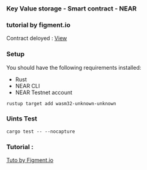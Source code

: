 ### Key Value storage - Smart contract - NEAR
### tutorial by figment.io

Contract deloyed : [View](https://explorer.testnet.near.org/transactions/8ZpW6DD5zmhRbcmQJt4989ZjWgzc6NNaQ18xXh7Jpycx)

### Setup

You should have the following requirements installed:
   - Rust 
   - NEAR CLI
   - NEAR Testnet account 
   
```
rustup target add wasm32-unknown-unknown
```

### Uints Test 
```
cargo test -- --nocapture
```

### Tutorial :

[Tuto by Figment.io](https://learn.figment.io/tutorials/write-and-deploy-a-smart-contract-on-near)
